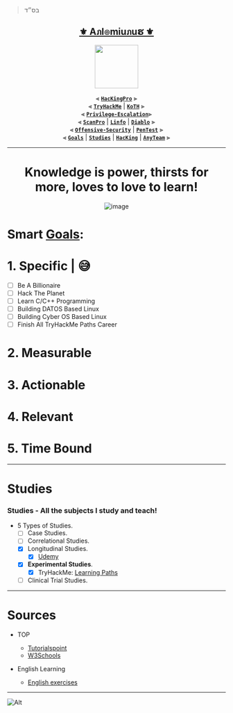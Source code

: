 > בס״ד
<div align="center">

<h2 align="center"><a href="https://github.com/Anlominus">⚜️ Aภl๏miuภuຮ ⚜️</a></h2>

<img align="center" width="100" src="https://user-images.githubusercontent.com/51442719/172729066-1293d382-4a31-4f03-8c23-ab0ea5f611a0.png">

⫷ [**`HacKingPro`**](https://github.com/Anlominus/HacKingPro) ⫸
<br>
⫷ [**`TryHackMe`**](https://github.com/Anlominus/TryHackMe) | [**`KoTH`**](https://github.com/Anlominus/TryHackMe/tree/main/King%20of%20the%20Hill/KoTH) ⫸ 
<br>
⫷ [**`Privilege-Escalation`**](https://github.com/Anlominus/Privilege-Escalation)⫸ 
<br>
⫷ [**`ScanPro`**](https://github.com/Anlominus/ScanPro) | [**`Linfo`**](https://github.com/Anlominus/Linfo) | [**`Diablo`**](https://github.com/Anlominus/Diablo) ⫸ 
<br>
⫷ [**`Offensive-Security`**](https://github.com/Anlominus/Offensive-Security) | [**`PenTest`**](https://github.com/Anlominus/PenTest) ⫸
<br>
⫷ [**`Goals`**](https://github.com/Anlominus/Goals) | [**`Studies`**](https://github.com/Anlominus/Studies) | [**`HacKing`**](https://github.com/Anlominus/HacKing) | [**`AnyTeam`**](https://github.com/Anlominus/AnyTeam) ⫸
<br>

</div>
  
---


<div align="center">

# Knowledge is power, thirsts for more, loves to love to learn!

![image](https://user-images.githubusercontent.com/51442719/179527795-4e7c9a90-c361-4397-8359-72fc3c42d464.png)

</div>

# Smart [Goals](https:///github.com/Anlominus/Goals):
# 1. Specific | 😅
  - [ ] Be A Billionaire
  - [ ] Hack The Planet
  - [ ] Learn C/C++ Programming
  - [ ] Building DATOS Based Linux
  - [ ] Building Cyber OS Based Linux
  - [ ] Finish All TryHackMe Paths Career 
# 2. Measurable
# 3. Actionable
# 4. Relevant
# 5. Time Bound


---

# Studies
### Studies - All the subjects I study and teach!
- 5 Types of Studies.
  - [ ] Case Studies.
  - [ ] Correlational Studies.
  - [x] Longitudinal Studies.
     - [x] [Udemy](https://github.com/Anlominus/Studies/tree/main/Udemy) 
  - [x] **Experimental Studies**.
     - [x] TryHackMe: [Learning Paths](https://github.com/Anlominus/TryHackMe#learning-paths-)
  - [ ] Clinical Trial Studies.

---

# Sources

- TOP
  - [Tutorialspoint](https://www.tutorialspoint.com/index.htm)
  - [W3Schools](https://www.w3schools.com/)

- English Learning
  - [English exercises](https://agendaweb.org/)

---

![Alt](https://repobeats.axiom.co/api/embed/2f7ce7b9ddcec95efa2219aa4ed695cb85a23c3b.svg "Repobeats analytics image")
